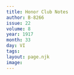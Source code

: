 ```yaml
---
title: Honor Club Notes
author: B-8266
issue: 22
volume: 8
year: 1917
month: 33
day: VI
tags:
layout: page.njk
image:
---
```



